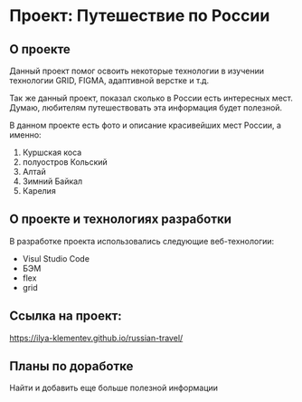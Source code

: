 # Проект: Путешествие по России

## О проекте
Данный проект помог освоить некоторые технологии в изучении технологии GRID, FIGMA, адаптивной верстке и т.д.

Так же данный проект, показал сколько в России есть интересных мест. Думаю, любителям путешествовать эта информация
будет полезной.

В данном проекте есть фото и описание красивейших мест России, а именно:
1. Куршская коса
2. полуостров Кольский
3. Алтай
4. Зимний Байкал
5. Карелия


## О проекте и технологиях разработки

В разработке проекта использовались следующие веб-технологии:

- Visul Studio Code
- БЭМ
- flex
- grid

## Ссылка на проект:
https://ilya-klementev.github.io/russian-travel/


## Планы по доработке

Найти и добавить еще больше полезной информации